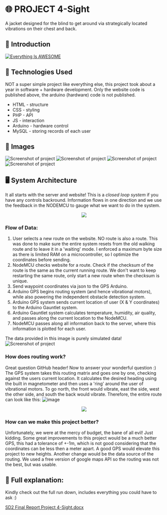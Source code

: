 # 🌐 PROJECT 4-Sight
A jacket designed for the blind to get around via strategically located vibrations on their chest and back. 

## 🎥 Introduction
[![Everything Is AWESOME](https://i.imgur.com/rdf8Pne.png)](https://www.youtube.com/watch?v=HHBsU_pVup8)

## 🔧 Technologies Used
NOT a super simple project like everything else, this project took about a year in software + hardware development. 
Only the website code is published above, the arduino (hardware) code is not published.
* HTML - structure
* CSS - styling
* PHP - API
* JS - interaction
* Arduino - hardware control
* MySQL - storing records of each user

## 🚀 Images
![Screenshot of project](https://i.imgur.com/s8Qq1iV.png)
![Screenshot of project](https://i.imgur.com/Y0zJBDL.png)
![Screenshot of project](https://i.imgur.com/sDPQvkn.png)
![Screenshot of project](https://i.imgur.com/mnt8G6H.png)

## 🖥️ System Architecture
It all starts with the server and website! This is a _closed loop system_ if you have any controls backround. Information flows in one direction and we use the feedback in the NODEMCU to gauge what we want to do in the system. 
<p align="center">
  <img width="auto" height="auto" src="https://i.imgur.com/Kz3DKnK.jpg">
</p>

### Flow of Data:

1. User selects a new route on the website. NO route is also a route. This was done to make sure the entire system resets from the old walking route and to leave it in a 'waiting' mode. I enforced a maximum byte size as there is limited RAM on a microcontroller, so I optimize the coordinates before sending.
2. NodeMCU checks website for a route. Check if the checksum of the route is the same as the current running route. We don't want to keep restarting the same route, only start a new route when the checksum is unique.
3. Send waypoint coordinates via json to the GPS Arduino.
4. Arduino GPS begins routing system (and hence vibrational motors), while also powering the independent obstacle detection system.
5. Arduino GPS system sends current location of user (X & Y coordinates) to the Arduino Gauntlet system.
6. Arduino Gauntlet system calculates temperature, humidity, air quality, and passes along the current location to the NodeMCU.
7. NodeMCU passes along all information back to the server, where this information is plotted for each user.

The data provided in this image is purely simulated data!
![Screenshot of project](https://i.imgur.com/KJ4HrAu.png)

### How does routing work?
Great question GitHub header! Now to answer your wonderful question :) The GPS system takes this routing matrix and goes one by one, checking against the users current location. It calculates the desired heading using the built in magnetometer and then uses a 'ring' around the user of vibrational motors. To go north, the front would vibrate, east the side, west the other side, and south the back would vibrate. Therefore, the entire route can look like this:
![image](https://github.com/sometimesb/4-Sight/assets/77695101/a38246fd-4f57-4232-bf68-a1571266e91f)
<p align="center">
  <img width="auto" height="auto" src="https://github.com/sometimesb/4-Sight/assets/77695101/4cb325cc-3494-4acc-9bc7-0f01fcadbc80">
</p>

### How can we make this project better?
Unfortunately, we were at the mercy of budget, the bane of all evil! Just kidding. Some great improvements to this project would be a much better GPS, this had a tolerance of +-1m, which is not good considering that the coordinates can be less then a meter apart. A good GPS would elevate this project to new heights. Another change would be the data source of the routing. We used a free version of google maps API so the routing was not the best, but was usable.

## 📄 Full explanation:
Kindly check out the full run down, includes everything you could have to ask :)

[SD2 Final Report Project 4-Sight.docx](https://github.com/sometimesB/4-Sight/files/13895367/SD2.Final.Report.Project.4-Sight.docx)

